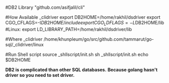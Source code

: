 #DB2 Library
"github.com/asifjalil/cli"

#How Available _clidriver
export DB2HOME=/home/rakhil/dsdriver
export CGO_CFLAGS=-I$DB2HOME/include
export CGO_LDFLAGS=-L$DB2HOME/lib 
  #Linux:
  export LD_LIBRARY_PATH=/home/rakhil/dsdriver/lib

#Where _clidriver
/home/khunpleum/go/src/github.com/tammarut/go-sql/_clidriver/linux

#Run Shell script
    source _shllscript/init.sh
    sh _shllscript/init.sh
    echo $DB2HOME

**DB2 is complicated than other SQL databases.**
**Because golang hasn't driver so you need to set driver.**
